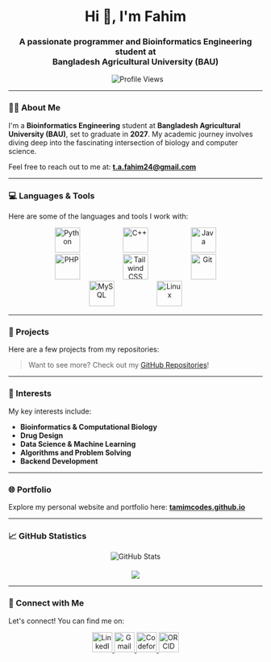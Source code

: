 <h1 align="center">Hi 👋, I'm Fahim</h1>
<h3 align="center">A passionate programmer and Bioinformatics Engineering student at <br> Bangladesh Agricultural University (BAU)</h3>

<p align="center">
  <img src="https://komarev.com/ghpvc/?username=tamimcodes&label=Profile%20views&color=brightgreen&style=flat&abbreviated=true" alt="Profile Views" />
</p>

---

### 👨‍🎓 About Me

I'm a **Bioinformatics Engineering** student at **Bangladesh Agricultural University (BAU)**, set to graduate in **2027**. My academic journey involves diving deep into the fascinating intersection of biology and computer science.
<!----------------------
I'm currently exploring:
* **Bioinformatics**
* **Drug Design**
* **Data Science**
* **Algorithms**
* **Backend Development**
------------------------------>

<p>Feel free to reach out to me at: <a href="mailto:t.a.fahim24@gmail.com"><strong>t.a.fahim24@gmail.com</strong></a></p>

---

### 💻 Languages & Tools

Here are some of the languages and tools I work with:

<p align="center">
  <img src="https://cdn.jsdelivr.net/gh/devicons/devicon/icons/python/python-original.svg" height="50" alt="Python" style="margin: 0 40.5px;" />
  <img src="https://cdn.jsdelivr.net/gh/devicons/devicon/icons/cplusplus/cplusplus-original.svg" height="50" alt="C++" style="margin: 0 40.5px;" />
  <img src="https://cdn.jsdelivr.net/gh/devicons/devicon/icons/java/java-original.svg" height="50" alt="Java" style="margin: 0 40.5px;" />
  <img src="https://cdn.jsdelivr.net/gh/devicons/devicon/icons/php/php-original.svg" height="50" alt="PHP" style="margin: 0 40.5px;" />
  <img src="https://cdn.jsdelivr.net/gh/devicons/devicon/icons/tailwindcss/tailwindcss-original.svg" height="50" alt="Tailwind CSS" style="margin: 0 40.5px;" />
  <img src="https://cdn.jsdelivr.net/gh/devicons/devicon/icons/git/git-original.svg" height="50" alt="Git" style="margin: 0 40.5px;" />
  <img src="https://cdn.jsdelivr.net/gh/devicons/devicon/icons/mysql/mysql-original.svg" height="50" alt="MySQL" style="margin: 0 40.5px;" />
  <img src="https://cdn.jsdelivr.net/gh/devicons/devicon/icons/linux/linux-original.svg" height="50" alt="Linux" style="margin: 0 40.5px;" />
</p>

---

### 📁 Projects

Here are a few projects from my repositories:
<!---------------------------------------
* 🔬 **[GeneSeqAnalyzer](https://github.com/tamimcodes/GeneSeqAnalyzer)**: A tool for analyzing and visualizing genetic sequences.
* 🧪 **[Protein-Structure-Visualizer](https://github.com/tamimcodes/Protein-Structure-Visualizer)**: 3D rendering of protein structures using Python.
* 📊 **[Student-Grade-Manager](https://github.com/tamimcodes/Student-Grade-Manager)**: A Java-based CRUD application for managing student records.
-------------------------------------------->
> Want to see more? Check out my [GitHub Repositories](https://github.com/tamimcodes?tab=repositories)!

---

### 🧠 Interests

My key interests include:

* **Bioinformatics & Computational Biology**
* **Drug Design**
* **Data Science & Machine Learning**
* **Algorithms and Problem Solving**
* **Backend Development**

---

### 🌐 Portfolio

Explore my personal website and portfolio here:
<a href="https://tamimcodes.github.io" target="_blank"><strong>tamimcodes.github.io</strong></a>

---

### 📈 GitHub Statistics

<p align="center">
  <img src="https://github-readme-stats.vercel.app/api?username=tamimcodes&show_icons=true&theme=dark&hide_border=true&bg_color=0D1117&title_color=093FB4&text_color=ffffff&icon_color=30B24A&ring_color=30B24A" alt="GitHub Stats" />
</p>

<p align="center" style="margin-top: 20px;">
  <a href="https://git.io/streak-stats">
    <img src="https://github-readme-streak-stats.herokuapp.com?user=tamimcodes&theme=github-dark&hide_border=true&date_format=M%20j%5B%2C%20Y%5D"  />
  </a>
</p>


---

### 🤝 Connect with Me

Let's connect! You can find me on:

<p align="center">
  <a href="https://www.linkedin.com/in/md-tamim-ahmed-fahim/" target="_blank" >
    <img src="https://content.linkedin.com/content/dam/me/business/en-us/amp/xbu/linkedin-revised-brand-guidelines/linkedin-logo/fg/brandg-linkedinlogo-hero-logo-dsk-v01.png.original.png" alt="LinkedIn" style="height: 40px;"/>
  </a>
  <a href="mailto:t.a.fahim24@gmail.com" target="_blank" >
    <img src="https://ssl.gstatic.com/ui/v1/icons/mail/rfr/logo_gmail_lockup_default_1x_r5.png" alt="Gmail" style="height: 40px;"/>
  </a>
  <a href="https://codeforces.com/profile/t_amim" target="_blank" >
    <img src="https://codeforces.org/s/15889/images/codeforces-sponsored-by-ton.png" alt="Codeforces" style="height: 40px;"/>
  </a>
  <a href="https://orcid.org/0009-0009-5159-0278" target="_blank" >
    <img src="https://img.shields.io/badge/ORCID-A6CE39?style=for-the-badge&logo=orcid&logoColor=white" alt="ORCID" style="height: 40px;"/>
  </a>
</p>

